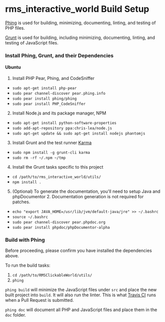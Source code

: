 rms_interactive_world Build Setup
=================================

[Phing](http://www.phing.info/) is used for building, minimizing, documenting, linting, and testing of PHP files.

[Grunt](http://gruntjs.com/) is used for building, including minimizing, documenting, linting, and testing of JavaScript files.

### Install Phing, Grunt, and their Dependencies

#### Ubuntu

 1. Install PHP Pear, Phing, and CodeSniffer
   * `sudo apt-get install php-pear`
   * `sudo pear channel-discover pear.phing.info`
   * `sudo pear install phing/phing`
   * `sudo pear install PHP_CodeSniffer`
 2. Install Node.js and its package manager, NPM
   * `sudo apt-get install python-software-properties`
   * `sudo add-apt-repository ppa:chris-lea/node.js`
   * `sudo apt-get update && sudo apt-get install nodejs phantomjs`
 3. Install Grunt and the test runner [Karma](http://karma-runner.github.io/)
   * `sudo npm install -g grunt-cli karma`
   * `sudo rm -rf ~/.npm ~/tmp`
 4. Install the Grunt tasks specific to this project
   * `cd /path/to/rms_interactive_world/utils/`
   * `npm install .`
 5. (Optional) To generate the documentation, you'll need to setup Java and phpDocumentor 2. Documentation generation is not required for patches.
   * `echo "export JAVA_HOME=/usr/lib/jvm/default-java/jre" >> ~/.bashrc`
   * `source ~/.bashrc`
   * `sudo pear channel-discover pear.phpdoc.org`
   * `sudo pear install phpdoc/phpDocumentor-alpha`

### Build with Phing

Before proceeding, please confirm you have installed the dependencies above.

To run the build tasks:

 1. `cd /path/to/RMSClickableWorld/utils/`
 2. `phing`

`phing build` will minimize the JavaScript files under `src` and place the new built project into `build`. It will also run the linter. This is what [Travis CI](https://travis-ci.org/SharedAutonomyToolkit/rms_interactive_world) runs when a Pull Request is submitted.

`phing doc` will document all PHP and JavaScript files and place them in the `doc` folder.
